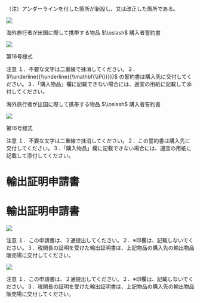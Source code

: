 （注）アンダーラインを付した箇所が新設し、又は改正した箇所である。

![](https://www.nta.go.jp/tmp/177ba258-599d-43f8-ad17-ce89b7d1f9bb/images/3ba6dca1743f54ba923b6617a6397648467d0edc1e9826ec61bcc767df898736.jpg)

海外旅行者が出国に際して携帯する物品 $\\oslash$ 購入者誓約書

![](https://www.nta.go.jp/tmp/177ba258-599d-43f8-ad17-ce89b7d1f9bb/images/5cf5c5a441c49ff2c01aacc21aa5f5afa3a7f6d26fa0e3593f0601e24ff019be.jpg)

第16号様式

注意 １．不要な文字は二重線で抹消してください。２． $\\underline{{\\underline{{\\mathbf{\\Pi}}}}}$ の誓約書は購入先に交付してください。３．「購入物品」欄に記載できない場合には、適宜の用紙に記載して添付してください。

海外旅行者が出国に際して携帯する物品 $\\oslash$ 購入者誓約書

![](https://www.nta.go.jp/tmp/177ba258-599d-43f8-ad17-ce89b7d1f9bb/images/781e200a93352a0355163f292aa1b6c2c22800535018a657b910f286a6acc042.jpg)

第16号様式

注意 １．不要な文字は二重線で抹消してください。２．この誓約書は購入先に交付してください。３．「購入物品」欄に記載できない場合には、適宜の用紙に記載して添付してください。

# 輸出証明申請書

# 輸出証明申請書

![](https://www.nta.go.jp/tmp/177ba258-599d-43f8-ad17-ce89b7d1f9bb/images/99d676a4ae05bec6d0f034ef73d334460c4417e64c2961f2583969b6e042387f.jpg)

注意 １．この申請書は、２通提出してください。２．※印欄は、記載しないでください。３．税関長の証明を受けた輸出証明書は、上記物品の購入先の輸出物品販売場に交付してください。

![](https://www.nta.go.jp/tmp/177ba258-599d-43f8-ad17-ce89b7d1f9bb/images/41e97799d60d360d76747c0011ebf600639d48586369cffbc9a409be35dd6ced.jpg)

注意 １．この申請書は、２通提出してください。２．※印欄は、記載しないでください。３．税関長の証明を受けた輸出証明書は、上記物品の購入先の輸出物品販売場に交付してください。
